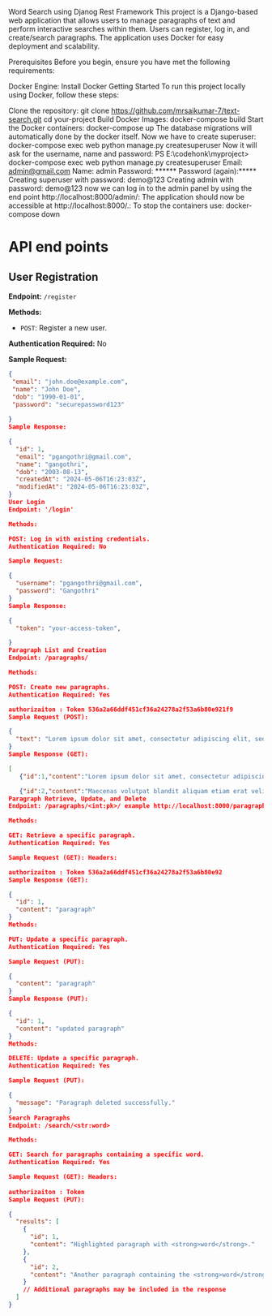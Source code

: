 Word Search using Djanog Rest Framework
This project is a Django-based web application that allows users to manage paragraphs of text and perform interactive searches within them. Users can register, log in, and create/search paragraphs. The application uses Docker for easy deployment and scalability.

Prerequisites
Before you begin, ensure you have met the following requirements:

Docker Engine: Install Docker
Getting Started
To run this project locally using Docker, follow these steps:

Clone the repository:
git clone https://github.com/mrsaikumar-7/text-search.git
cd your-project
Build Docker Images:
docker-compose build
Start the Docker containers:
docker-compose up
The database migrations will automatically done by the docker itself.
Now we have to create superuser:
docker-compose exec web python manage.py createsuperuser
Now it will ask for the username, name and password:
PS E:\codehonk\myproject> docker-compose exec web python manage.py createsuperuser
Email: admin@gmail.com
Name: admin
Password: ******
Password (again):*****
Creating superuser with password: demo@123
Creating admin  with password: demo@123
now we can log in to the admin panel by using the end point http://localhost:8000/admin/:
The application should now be accessible at http://localhost:8000/.:
To stop the containers use:
docker-compose down
# API end points
## User Registration

**Endpoint:** `/register`

**Methods:** 
- `POST`: Register a new user.

**Authentication Required:** No

**Sample Request:**
```json
{
 "email": "john.doe@example.com",
 "name": "John Doe",
 "dob": "1990-01-01",
 "password": "securepassword123"
 
}
Sample Response:

{
  "id": 1,
  "email": "pgangothri@gmail.com",
  "name": "gangothri",
  "dob": "2003-08-13",
  "createdAt": "2024-05-06T16:23:03Z",
  "modifiedAt": "2024-05-06T16:23:03Z",
}
User Login
Endpoint: '/login'

Methods:

POST: Log in with existing credentials.
Authentication Required: No

Sample Request:

{
  "username": "pgangothri@gmail.com",
  "password": "Gangothri"
}
Sample Response:

{
  "token": "your-access-token",

}
Paragraph List and Creation
Endpoint: /paragraphs/

Methods:

POST: Create new paragraphs.
Authentication Required: Yes

authorizaiton : Token 536a2a66ddf451cf36a24278a2f53a6b80e921f9
Sample Request (POST):

{
  "text": "Lorem ipsum dolor sit amet, consectetur adipiscing elit, sed do eiusmod tempor incididunt ut labore et dolore magna aliqua. Magna ac placerat vestibulum lectus. Elit duis tristique sollicitudin nibh sit amet commodo. Senectus et netus et malesuada fames. Fermentum iaculis eu non diam phasellus vestibulum lorem sed. Dictumst quisque sagittis purus sit amet volutpat consequat mauris. Aliquam ut porttitor leo a diam sollicitudin tempor. Consectetur a erat nam atlectus urna duis convallis. Sed viverra ipsum nunc aliquet bibendum enim facilisis gravida neque.\n\nMaecenas volutpat blandit aliquam etiam erat velit scelerisque. Lectus sit amet est placerat in egestas erat imperdiet. Ante in nibh mauris cursus mattis. Tellus rutrum tellus pellentesque eu tincidunt. Euismod quis viverra nibh cras pulvinar mattis. Proin nibh nisl condimentum id venenatis a. Quam elementum pulvinar etiam non quam. Arcu dictum varius duis at consectetur lorem donec. Aliquet porttitor lacus luctus accumsan tortor. Duis ut diam quam nulla porttitor massa id."
}
Sample Response (GET):

[
   {"id":1,"content":"Lorem ipsum dolor sit amet, consectetur adipiscing elit, sed do eiusmod tempor incididunt ut labore et dolore magna aliqua. Magna ac placerat vestibulum lectus. Elit duis tristique sollicitudin nibh sit amet commodo. Senectus et netus et malesuada fames. Fermentum iaculis eu non diam phasellus vestibulum lorem sed. Dictumst quisque sagittis purus sit amet volutpat consequat mauris. Aliquam ut porttitor leo a diam sollicitudin tempor. Consectetur a erat nam atlectus urna duis convallis. Sed viverra ipsum nunc aliquet bibendum enim facilisis gravida neque."},

   {"id":2,"content":"Maecenas volutpat blandit aliquam etiam erat velit scelerisque. Lectus sit amet est placerat in egestas erat imperdiet. Ante in nibh mauris cursus mattis. Tellus rutrum tellus pellentesque eu tincidunt. Euismod quis viverra nibh cras pulvinar mattis. Proin nibh nisl condimentum id venenatis a. Quam elementum pulvinar etiam non quam. Arcu dictum varius duis at consectetur lorem donec. Aliquet porttitor lacus luctus accumsan tortor. Duis ut diam quam nulla porttitor massa id."}]
Paragraph Retrieve, Update, and Delete
Endpoint: /paragraphs/<int:pk>/ example http://localhost:8000/paragraphs/1

Methods:

GET: Retrieve a specific paragraph.
Authentication Required: Yes

Sample Request (GET): Headers:

authorizaiton : Token 536a2a66ddf451cf36a24278a2f53a6b80e92
Sample Response (GET):

{
  "id": 1,
  "content": "paragraph"
}
Methods:

PUT: Update a specific paragraph.
Authentication Required: Yes

Sample Request (PUT):

{
  "content": "paragraph"
}
Sample Response (PUT):

{
  "id": 1,
  "content": "updated paragraph"
}
Methods:

DELETE: Update a specific paragraph.
Authentication Required: Yes

Sample Request (PUT):

{
  "message": "Paragraph deleted successfully."
}
Search Paragraphs
Endpoint: /search/<str:word>

Methods:

GET: Search for paragraphs containing a specific word.
Authentication Required: Yes

Sample Request (GET): Headers:
                             
authorizaiton : Token 
Sample Request (PUT):

{
  "results": [
    {
      "id": 1,
      "content": "Highlighted paragraph with <strong>word</strong>."
    },
    {
      "id": 2,
      "content": "Another paragraph containing the <strong>word</strong>."
    }
    // Additional paragraphs may be included in the response
  ]
}